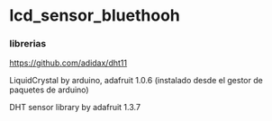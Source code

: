 # lcd_sensor_bluethooh


### librerias 

https://github.com/adidax/dht11

LiquidCrystal by arduino, adafruit 1.0.6 (instalado desde el gestor de paquetes de arduino)

DHT sensor library by adafruit 1.3.7

